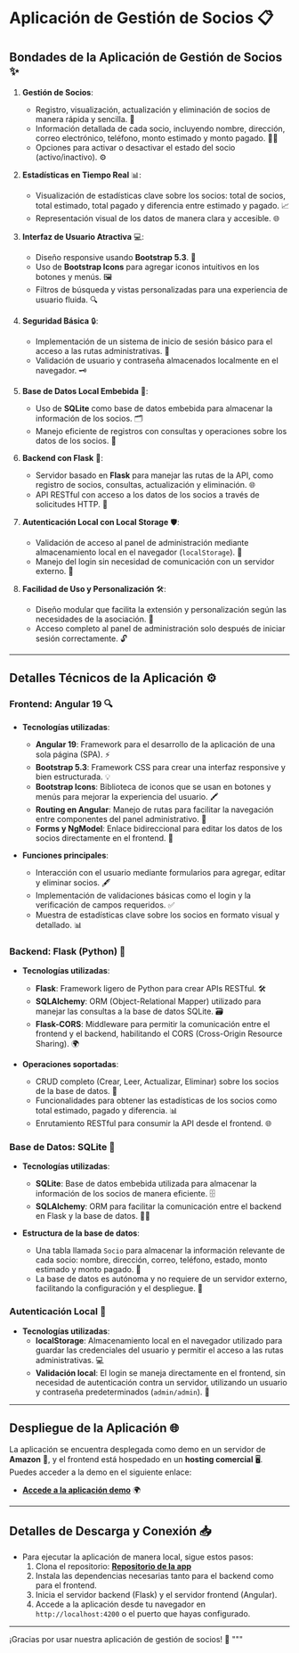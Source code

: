 # Aplicación de Gestión de Socios 📋

## **Bondades de la Aplicación de Gestión de Socios** ✨

1. **Gestión de Socios**:
   - Registro, visualización, actualización y eliminación de socios de manera rápida y sencilla. 👥
   - Información detallada de cada socio, incluyendo nombre, dirección, correo electrónico, teléfono, monto estimado y monto pagado. 📧📱
   - Opciones para activar o desactivar el estado del socio (activo/inactivo). ⚙️

2. **Estadísticas en Tiempo Real** 📊:
   - Visualización de estadísticas clave sobre los socios: total de socios, total estimado, total pagado y diferencia entre estimado y pagado. 📈
   - Representación visual de los datos de manera clara y accesible. 🌐

3. **Interfaz de Usuario Atractiva** 💻:
   - Diseño responsive usando **Bootstrap 5.3**. 📱
   - Uso de **Bootstrap Icons** para agregar iconos intuitivos en los botones y menús. 🖼️
   - Filtros de búsqueda y vistas personalizadas para una experiencia de usuario fluida. 🔍

4. **Seguridad Básica** 🔒:
   - Implementación de un sistema de inicio de sesión básico para el acceso a las rutas administrativas. 🚪
   - Validación de usuario y contraseña almacenados localmente en el navegador. 🗝️

5. **Base de Datos Local Embebida** 💾:
   - Uso de **SQLite** como base de datos embebida para almacenar la información de los socios. 🗂️
   - Manejo eficiente de registros con consultas y operaciones sobre los datos de los socios. 📅

6. **Backend con Flask** 🔧:
   - Servidor basado en **Flask** para manejar las rutas de la API, como registro de socios, consultas, actualización y eliminación. 🌐
   - API RESTful con acceso a los datos de los socios a través de solicitudes HTTP. 🔄

7. **Autenticación Local con Local Storage** 🛡️:
   - Validación de acceso al panel de administración mediante almacenamiento local en el navegador (`localStorage`). 🔑
   - Manejo del login sin necesidad de comunicación con un servidor externo. 📡

8. **Facilidad de Uso y Personalización** 🛠️:
   - Diseño modular que facilita la extensión y personalización según las necesidades de la asociación. 🔄
   - Acceso completo al panel de administración solo después de iniciar sesión correctamente. 🔓

---

## **Detalles Técnicos de la Aplicación** ⚙️

### **Frontend: Angular 19** 🔍

- **Tecnologías utilizadas**:
  - **Angular 19**: Framework para el desarrollo de la aplicación de una sola página (SPA). ⚡
  - **Bootstrap 5.3**: Framework CSS para crear una interfaz responsive y bien estructurada. 💡
  - **Bootstrap Icons**: Biblioteca de iconos que se usan en botones y menús para mejorar la experiencia del usuario. 🖍️
  - **Routing en Angular**: Manejo de rutas para facilitar la navegación entre componentes del panel administrativo. 🔄
  - **Forms y NgModel**: Enlace bidireccional para editar los datos de los socios directamente en el frontend. 📝

- **Funciones principales**:
  - Interacción con el usuario mediante formularios para agregar, editar y eliminar socios. 🖋️
  - Implementación de validaciones básicas como el login y la verificación de campos requeridos. ✅
  - Muestra de estadísticas clave sobre los socios en formato visual y detallado. 📊

### **Backend: Flask (Python)** 🐍

- **Tecnologías utilizadas**:
  - **Flask**: Framework ligero de Python para crear APIs RESTful. 🛠️
  - **SQLAlchemy**: ORM (Object-Relational Mapper) utilizado para manejar las consultas a la base de datos SQLite. 🗃️
  - **Flask-CORS**: Middleware para permitir la comunicación entre el frontend y el backend, habilitando el CORS (Cross-Origin Resource Sharing). 🌍

- **Operaciones soportadas**:
  - CRUD completo (Crear, Leer, Actualizar, Eliminar) sobre los socios de la base de datos. 🧩
  - Funcionalidades para obtener las estadísticas de los socios como total estimado, pagado y diferencia. 📊
  - Enrutamiento RESTful para consumir la API desde el frontend. 🌐

### **Base de Datos: SQLite** 💾

- **Tecnologías utilizadas**:
  - **SQLite**: Base de datos embebida utilizada para almacenar la información de los socios de manera eficiente. 🗄️
  - **SQLAlchemy**: ORM para facilitar la comunicación entre el backend en Flask y la base de datos. 🧑‍💻

- **Estructura de la base de datos**:
  - Una tabla llamada `Socio` para almacenar la información relevante de cada socio: nombre, dirección, correo, teléfono, estado, monto estimado y monto pagado. 📇
  - La base de datos es autónoma y no requiere de un servidor externo, facilitando la configuración y el despliegue. 🚀

### **Autenticación Local** 🔑

- **Tecnologías utilizadas**:
  - **localStorage**: Almacenamiento local en el navegador utilizado para guardar las credenciales del usuario y permitir el acceso a las rutas administrativas. 💻
  - **Validación local**: El login se maneja directamente en el frontend, sin necesidad de autenticación contra un servidor, utilizando un usuario y contraseña predeterminados (`admin/admin`). 🔐

---

## **Despliegue de la Aplicación** 🌐

La aplicación se encuentra desplegada como demo en un servidor de **Amazon** 🚀, y el frontend está hospedado en un **hosting comercial** 🖥️. Puedes acceder a la demo en el siguiente enlace:

- [**Accede a la aplicación demo**](https://asociaweb.america3000.site/) 🌍

---

## **Detalles de Descarga y Conexión** 📥

- Para ejecutar la aplicación de manera local, sigue estos pasos:
  1. Clona el repositorio: [**Repositorio de la app**](https://github.com/tu-repositorio)
  2. Instala las dependencias necesarias tanto para el backend como para el frontend.
  3. Inicia el servidor backend (Flask) y el servidor frontend (Angular).
  4. Accede a la aplicación desde tu navegador en `http://localhost:4200` o el puerto que hayas configurado.

---

¡Gracias por usar nuestra aplicación de gestión de socios! 🎉
"""
